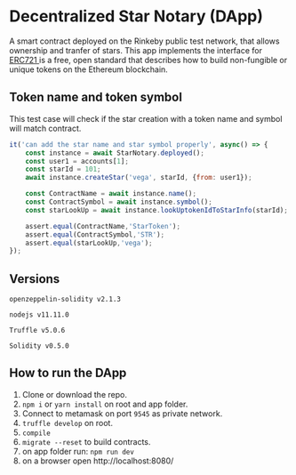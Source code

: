 # Decentralized Star Notary (DApp)

A smart contract deployed on the Rinkeby public test network, that allows ownership and tranfer of stars. This app implements the interface for <a href = http://erc721.org/>ERC721 </a> is a free, open standard that describes how to build non-fungible or unique tokens on the Ethereum blockchain.


## Token name and token symbol

This test case will check if the star creation with a token name and symbol will match contract.

```javascript
it('can add the star name and star symbol properly', async() => {
    const instance = await StarNotary.deployed();
    const user1 = accounts[1];
    const starId = 101;
    await instance.createStar('vega', starId, {from: user1});

    const ContractName = await instance.name();
    const ContractSymbol = await instance.symbol();
    const starLookUp = await instance.lookUptokenIdToStarInfo(starId);

    assert.equal(ContractName,'StarToken');
    assert.equal(ContractSymbol,'STR');
    assert.equal(starLookUp,'vega');
});
```

## Versions

``openzeppelin-solidity v2.1.3``

``nodejs v11.11.0``

``Truffle v5.0.6``

``Solidity v0.5.0``

## How to run the DApp

1. Clone or download the repo.
2. `npm i` or `yarn install` on root and app folder. 
3. Connect to metamask on port `9545` as private network.
4. `truffle develop` on root.
5. `compile`
6. `migrate --reset` to build contracts.
7. on app folder run: `npm run dev`
8. on a browser open http://localhost:8080/
